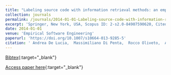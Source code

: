 ```yaml
---
title: "Labeling source code with information retrieval methods: an empirical study"
collection: journals
permalink: /journals/2014-01-01-Labeling-source-code-with-information-retrieval-methods-an-empirical-study
excerpt: 'Springer, New York, USA, Scopus ID: 2-s2.0-84907590620, Cited by: 20'
date: 2014-01-01
venue: 'Empirical Software Engineering'
paperurl: 'https://doi.org/10.1007/s10664-013-9285-5'
citation: ' Andrea De Lucia,  Massimiliano Di Penta,  Rocco Oliveto,  Annibale Panichella,  Sebastiano Panichella, &quot;Labeling source code with information retrieval methods: an empirical study.&quot; Empirical Software Engineering, 2014.'
---
```

[Bibtex](https://dblp.org/rec/bib/journals/ese/LuciaPOPP14){:target="_blank"}

[Access paper here](https://doi.org/10.1007/s10664-013-9285-5){:target="_blank"}
